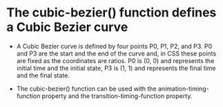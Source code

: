 # The cubic-bezier() function defines a Cubic Bezier curve

- A Cubic Bezier curve is defined by four points P0, P1, P2, and P3. P0 and P3 are the start and the end of the curve and, in CSS these points are fixed as the coordinates are ratios. P0 is (0, 0) and represents the initial time and the initial state, P3 is (1, 1) and represents the final time and the final state.

- The cubic-bezier() function can be used with the animation-timing-function property and the transition-timing-function property. 

